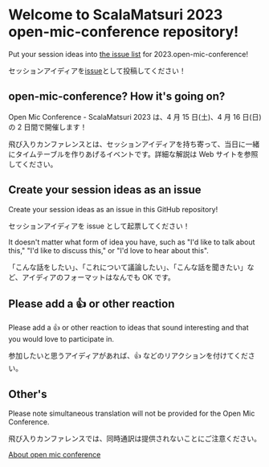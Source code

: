 # Welcome to ScalaMatsuri 2023 open-mic-conference repository!

Put your session ideas into [the issue list](https://github.com/scalamatsuri/2023.open-mic-conference/issues/new?assignees=&labels=Proposal&template=welcome-open-mic-conference---scalamatsuri-2023.md&title=) for 2023.open-mic-conference!

セッションアイディアを[issue](https://github.com/scalamatsuri/2023.open-mic-conference/issues/new?assignees=&labels=Proposal&template=welcome-open-mic-conference---scalamatsuri-2023.md&title=)として投稿してください！

## open-mic-conference? How it's going on?

Open Mic Conference - ScalaMatsuri 2023 は、4 月 15 日(土)、4 月 16 日(日)の 2 日間で開催します！

飛び入りカンファレンスとは、セッションアイディアを持ち寄って、当日に一緒にタイムテーブルを作りあげるイベントです。詳細な解説は Web サイトを参照してください。

## Create your session ideas as an issue

Create your session ideas as an issue in this GitHub repository!

セッションアイディアを issue として起票してください！

It doesn't matter what form of idea you have, such as "I'd like to talk about this," "I'd like to discuss this," or "I'd love to hear about this".

「こんな話をしたい」、「これについて議論したい」、「こんな話を聞きたい」など、アイディアのフォーマットはなんでも OK です。

## Please add a 👍 or other reaction

Please add a 👍 or other reaction to ideas that sound interesting and that you would love to participate in.

参加したいと思うアイディアがあれば、👍 などのリアクションを付けてください。

## Other's

Please note simultaneous translation will not be provided for the Open Mic Conference.

飛び入りカンファレンスでは、同時通訳は提供されないことにご注意ください。

[About open mic conference](https://blog-en.scalamatsuri.org/entry/2022/03/08/122059)
